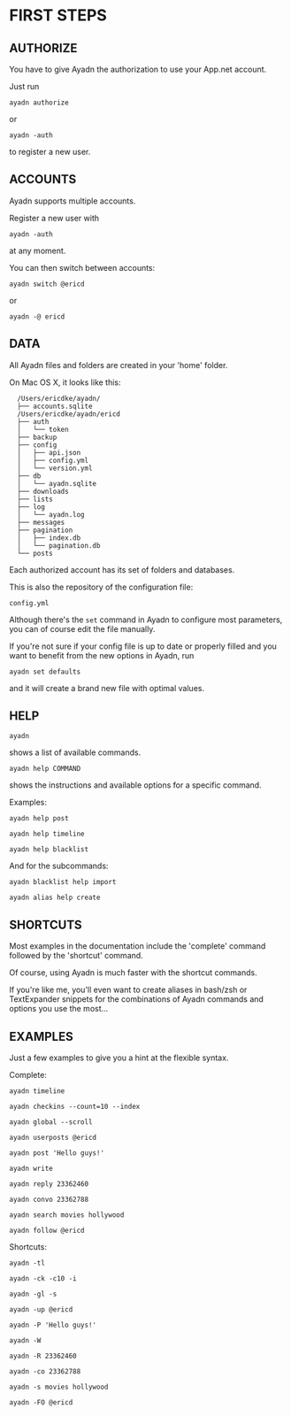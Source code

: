 # FIRST STEPS

## AUTHORIZE

You have to give Ayadn the authorization to use your App.net account. 

Just run 

`ayadn authorize` 

or 

`ayadn -auth` 

to register a new user.  

## ACCOUNTS

Ayadn supports multiple accounts.

Register a new user with 

`ayadn -auth` 

at any moment.

You can then switch between accounts:

`ayadn switch @ericd` 

or 

`ayadn -@ ericd`  

## DATA

All Ayadn files and folders are created in your 'home' folder. 

On Mac OS X, it looks like this:

```
  /Users/ericdke/ayadn/
  ├── accounts.sqlite
  /Users/ericdke/ayadn/ericd
  ├── auth
  │   └── token
  ├── backup
  ├── config
  │   ├── api.json
  │   ├── config.yml
  │   └── version.yml
  ├── db
  │   └── ayadn.sqlite
  ├── downloads
  ├── lists
  ├── log
  │   └── ayadn.log
  ├── messages
  ├── pagination
  │   ├── index.db
  │   └── pagination.db
  └── posts
```

Each authorized account has its set of folders and databases.

This is also the repository of the configuration file: 

`config.yml`

Although there's the `set` command in Ayadn to configure most parameters, you can of course edit the file manually.

If you're not sure if your config file is up to date or properly filled and you want to benefit from the new options in Ayadn, run 

`ayadn set defaults` 

and it will create a brand new file with optimal values.  

## HELP

`ayadn` 

shows a list of available commands.  

`ayadn help COMMAND` 

shows the instructions and available options for a specific command. 

Examples:  

`ayadn help post`  

`ayadn help timeline`  

`ayadn help blacklist`  

And for the subcommands:

`ayadn blacklist help import`

`ayadn alias help create`  


## SHORTCUTS

Most examples in the documentation include the 'complete' command followed by the 'shortcut' command. 

Of course, using Ayadn is much faster with the shortcut commands.

If you're like me, you'll even want to create aliases in bash/zsh or TextExpander snippets for the combinations of Ayadn commands and options you use the most...  


## EXAMPLES

Just a few examples to give you a hint at the flexible syntax.

Complete:    

`ayadn timeline`

`ayadn checkins --count=10 --index`

`ayadn global --scroll`

`ayadn userposts @ericd`

`ayadn post 'Hello guys!'`

`ayadn write`

`ayadn reply 23362460`

`ayadn convo 23362788`

`ayadn search movies hollywood`

`ayadn follow @ericd`  

Shortcuts:  

`ayadn -tl`

`ayadn -ck -c10 -i`

`ayadn -gl -s`

`ayadn -up @ericd`

`ayadn -P 'Hello guys!'`

`ayadn -W`

`ayadn -R 23362460`

`ayadn -co 23362788`

`ayadn -s movies hollywood`

`ayadn -FO @ericd` 
